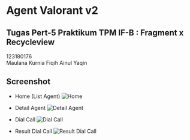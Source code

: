 # Agent Valorant v2
## Tugas Pert-5 Praktikum TPM IF-B : Fragment x Recycleview

123180176 </br>
Maulana Kurnia Fiqih Ainul Yaqin </br>

## Screenshot
- Home (List Agent)
![Home](assets/main.png)

- Detail Agent
![Detail Agent](assets/detail.png)

- Dial Call
![Dial Call](assets/call.png)

- Result Dial Call
![Result Dial Call](assets/result-intent.png)
